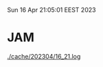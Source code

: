 Sun 16 Apr 21:05:01 EEST 2023
# JAM
<a href='./cache/202304/16_21.log'>./cache/202304/16_21.log</a>

